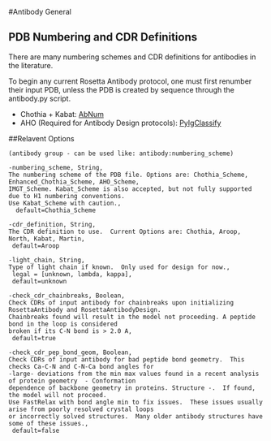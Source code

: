 #Antibody General

## PDB Numbering and CDR Definitions

There are many numbering schemes and CDR definitions for antibodies in the literature.

To begin any current Rosetta Antibody protocol, one must first renumber their input PDB, unless the PDB is created by sequence through the antibody.py script.

- Chothia + Kabat: [AbNum](http://www.bioinf.org.uk/abs/abnum/)
- AHO (Required for Antibody Design protocols): [PyIgClassify](http://dunbrack2.fccc.edu/PyIgClassify/)

##Relavent Options

```
(antibody group - can be used like: antibody:numbering_scheme)

-numbering_scheme, String,
The numbering scheme of the PDB file. Options are: Chothia_Scheme, Enhanced_Chothia_Scheme, AHO_Scheme, 
IMGT_Scheme. Kabat_Scheme is also accepted, but not fully supported due to H1 numbering conventions.  
Use Kabat_Scheme with caution.,
  default=Chothia_Scheme

-cdr_definition, String,
The CDR definition to use.  Current Options are: Chothia, Aroop, North, Kabat, Martin,
 default=Aroop

-light_chain, String,
Type of light chain if known.  Only used for design for now.,
 legal = [unknown, lambda, kappa],
 default=unknown

-check_cdr_chainbreaks, Boolean,
Check CDRs of input antibody for chainbreaks upon initializing RosettaAntibody and RosettaAntibodyDesign. 
Chainbreaks found will result in the model not proceeding. A peptide bond in the loop is considered 
broken if its C-N bond is > 2.0 A,
 default=true

-check_cdr_pep_bond_geom, Boolean,
Check CDRs of input antibody for bad peptide bond geometry.  This checks Ca-C-N and C-N-Ca bond angles for 
-large- deviations from the min max values found in a recent analysis of protein geometry  - Conformation 
dependence of backbone geometry in proteins. Structure -.  If found, the model will not proceed.  
Use FastRelax with bond angle min to fix issues.  These issues usually arise from poorly resolved crystal loops 
or incorrectly solved structures.  Many older antibody structures have some of these issues.,
 default=false
```
